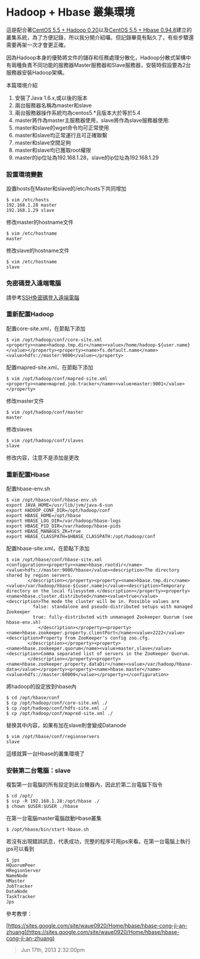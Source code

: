# Hadoop + Hbase 叢集環境

這是配合著[CentOS 5.5 + Hadoop 0.20](/post/94169976403/centos-5-5-hadoop-0-20)以及[CentOS 5.5 + Hbase 0.94.8](/post/94170198668/centos-5-5-hbase-0-94-8)建立的叢集系統，為了方便記錄，所以我分開介紹囉。但記錄畢竟有點久了，有些步驟還需要再架一次才會更正確。

因為Hadoop本身的優勢將文件的儲存和任務處理分散化，Hadoop分散式架構中有兩種負責不同功能的服務器Master服務器和Slave服務器，安裝時假設要為2台服務器安裝Hadoop架構。

本篇環境介紹

1. 安裝了Java 1.6.x,或以後的版本
2. 兩台服務器名稱為master和slave
2. 兩台服務器操作系統均為centos5.*且版本大於等於5.4
3. master將作為master主服務器使用，slave將作為slave服務器使用:
4. master和slave的wget命令均可正常使用
5. master和slave均正常運行且可正確聯繫
6. master和slave空間足夠
7. master和slave均已獲取root權限
8. master的ip位址為192.168.1.28，slave的ip位址為192.168.1.29

### 設置環境變數

設置hosts在Master和slave的/etc/hosts下共同增加

	$ vim /etc/hosts
	192.168.1.28 master
	192.168.1.29 slave

修改master的hostname文件

	$ vim /etc/hostname
	master

修改slave的hostname文件

	$ vim /etc/hostname
	slave

### 免密碼登入遠端電腦

請參考[SSH免密碼登入遠端電腦](/post/94170433873/ssh免密碼登入遠端電腦)

### 重新配置Hadoop

配置core-site.xml，在<configuration>節點下添加

	$ vim /opt/hadoop/conf/core-site.xml
	<property><name>hadoop.tmp.dir</name><value>/home/hadoop-${user.name}</value></property><property><name>fs.default.name</name><value>hdfs://master:9000</value></property>

配置mapred-site.xml，在<configuration>節點下添加

	$ vim /opt/hadoop/conf/mapred-site.xml
	<property><name>mapred.job.tracker</name><value>master:9001</value></property>

修改master文件

	$ vim /opt/hadoop/conf/master
	master

修改slaves

	$ vim /opt/hadoop/conf/slaves
	slave

修改内容，注意不是添加是更改

### 重新配置Hbase

配置hbase-env.sh

	$ vim /opt/hbase/conf/hbase-env.sh
	export JAVA_HOME=/usr/lib/jvm/java-6-sun
	export HADOOP_CONF_DIR=/opt/hadoop/conf
	export HBASE_HOME=/opt/hbase
	export HBASE_LOG_DIR=/var/hadoop/hbase-logs
	export HBASE_PID_DIR=/var/hadoop/hbase-pids
	export HBASE_MANAGES_ZK=true
	export HBASE_CLASSPATH=$HBASE_CLASSPATH:/opt/hadoop/conf

配置hbase-site.xml，在<configuration>節點下添加

	$ vim /opt/hbase/conf/hbase-site.xml
	<configuration><property><name>hbase.rootdir</name><value>hdfs://master:9000/hbase</value><description>The directory shared by region servers.
		    </description></property><property><name>hbase.tmp.dir</name><value>/var/hadoop/hbase-${user.name}</value><description>Temporary directory on the local filesystem.</description></property><property><name>hbase.cluster.distributed</name><value>true</value><description>The mode the cluster will be in. Possible values are
		      false: standalone and pseudo-distributed setups with managed Zookeeper
		      true: fully-distributed with unmanaged Zookeeper Quorum (see hbase-env.sh)
		        </description></property><property><name>hbase.zookeeper.property.clientPort</name><value>2222</value><description>Property from ZooKeeper's config zoo.cfg.
		    </description></property><property><name>hbase.zookeeper.quorum</name><value>master,slave</value><description>Comma separated list of servers in the ZooKeeper Quorum.
		    </description></property><property><name>hbase.zookeeper.property.dataDir</name><value>/var/hadoop/hbase-data</value></property><property><name>hbase.master</name><value>hdfs://master:60000</value></property></configuration>

將hadoop的設定放到hbase內

	$ cd /opt/hbase/conf
	$ cp /opt/hadoop/conf/core-site.xml ./
	$ cp /opt/hadoop/conf/hdfs-site.xml ./
	$ cp /opt/hadoop/conf/mapred-site.xml ./

替换其中内容，如果有加在slave則會變成Datanode

	$ vim /opt/hbase/conf/regionservers
	slave

這樣就算一台Hbase的叢集環境了

### 安裝第二台電腦：slave

複製第一台電腦的所有設定到此台機器內，因此於第二台電腦下指令

	$ cd /opt/
	$ scp -R 192.168.1.28:/opt/hbase ./
	$ chown $USER:$USER ./hbase

在第一台電腦master電腦啟動Hbase叢集

	$ /opt/hbase/bin/start-hbase.sh

若沒有出現錯誤訊息，代表成功，完整的程序可用jps來看。在第一台電腦上執行jps可以看到

	$ jps
	HQuorumPeer
	HRegionServer
	NameNode
	HMaster
	JobTracker
	DataNode
	TaskTracker
	Jps

參考教學：

[https://sites.google.com/site/waue0920/Home/hbase/hbase-cong-ji-an-zhuang](https://sites.google.com/site/waue0920/Home/hbase/hbase-cong-ji-an-zhuang) 

> Jun 17th, 2013 2:32:00pm